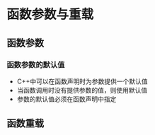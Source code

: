 # 函数参数与重载

## 函数参数

### 函数参数的默认值

- C++中可以在函数声明时为参数提供一个默认值
- 当函数调用时没有提供参数的值，则使用默认值
- 参数的默认值必须在函数声明中指定




## 函数重载